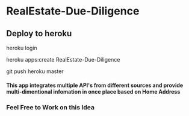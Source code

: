 # RealEstate-Due-Diligence


## Deploy to heroku
heroku login

heroku apps:create RealEstate-Due-Diligence

git push heroku master


#### This app integrates multiple API's from different sources and provide multi-dimentional infomation in once place based on Home Address

### Feel Free to Work on this Idea
